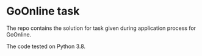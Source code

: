 # GoOnline task

The repo contains the solution for task given during application process for GoOnline.

The code tested on Python 3.8.
